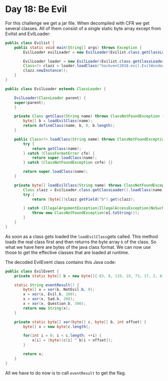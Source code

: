 # Day 18: Be Evil

For this challenge we get a jar file. When decompiled with CFR we get several classes. All of them consist of a single
static byte array except from Evilist and EvilLoader:

```java
public class Evilist {
    public static void main(String[] args) throws Exception {
        EvilLoader evilLoader = new EvilLoader(Evilist.class.getClassLoader());

        EvilLoader loader = new EvilLoader(Evilist.class.getClassLoader());
        Class<?> clazz = loader.loadClass("hackvent2018.evil.EvilWindow");
        clazz.newInstance();
    }
}

public class EvilLoader extends ClassLoader {

    EvilLoader(ClassLoader parent) {
	super(parent);
    }

    private Class getClass(String name) throws ClassNotFoundException {
        byte[] b = loadEvilClass(name);
        return defineClass(name, b, 0, b.length);
    }

    public Class<?> loadClass(String name) throws ClassNotFoundException {
        try {
            return getClass(name);
        } catch (ClassFormatError cfe) {
            return super.loadClass(name);
        } catch (ClassNotFoundException cnfe) {}

        return super.loadClass(name);
    }

    private byte[] loadEvilClass(String name) throws ClassNotFoundException {
        Class clazz = EvilLoader.class.getClassLoader().loadClass(name);
        try {
            return (byte[])clazz.getField("b").get(clazz);

        } catch (IllegalArgumentException|IllegalAccessException|NoSuchFieldException|SecurityException|ClassFormatError e1) {
            throw new ClassNotFoundException(e1.toString());
        }
    }
}
```

As soon as a class gets loaded the `loadEvilClass`gets called. This method loads the real class first and then returns
the byte array `b` of the class. So what we have here are bytes of the java class format. We can now use those to get
the effective classes that are loaded at runtime.

The decoded EvilEvent class contains this Java code:

```java
public class EvilEvent {
    private static byte[] b = new byte[]{-83, 8, 119, 19, 73, 17, 2, 83, 126, 17, 33, 119, 115, 6, 38, 16, 26, 23, 10, 127, 20, 85, 81, 47, 13, 88, 43, 0, 70, 27, -122, 8, 83, 17, 125, 46, 78, 64, 89, 78, 41};

    static String eventResult() {
        byte[] x = xor(b, NotEvil.b, 0);
        x = xor(x, Evil.b, 100);
        x = xor(x, Sad.b, 200);
        x = xor(x, Question.b, 300);
        return new String(x);
    }

    private static byte[] xor(byte[] c, byte[] b, int offset) {
        byte[] x = new byte[c.length];

        for(int i = 0; i < c.length; ++i) {
            x[i] = (byte)(c[i] ^ b[i + offset]);
        }

        return x;
    }
}
```

All we have to do now is to call `eventResult` to get the flag.

